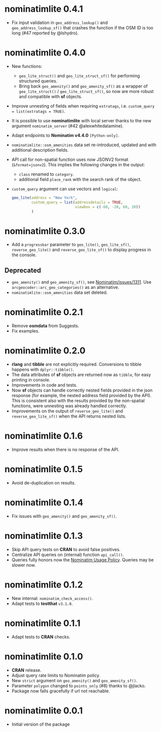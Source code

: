 # nominatimlite 0.4.1

-   Fix input validation in `geo_address_lookup()` and `geo_address_lookup_sf()`
    that crashes the function if the OSM ID is too long (#47 reported by
    \@lshydro).

# nominatimlite 0.4.0

-   New functions:

    -   `geo_lite_struct()` and `geo_lite_struct_sf()` for performing structured
        queries.
    -   Bring back `geo_amenity()` and `geo_amenity_sf()` as a wrapper of
        `geo_lite_struct()` / `geo_lite_struct_sf()`, so now are more robust and
        compatible with **sf** objects.

-   Improve unnesting of fields when requiring `extratags`, i.e.
    `custom_query = list(extratags = TRUE)`.

-   It is possible to use **nominatimlite** with local server thanks to the new
    argument `nominatim_server` (#42 \@alexwhitedatamine).

-   Adapt endpoints to **Nominatim v4.4.0** `[Python-only]`.

-   `nominatimlite::osm_amenities` data set re-introduced, updated and with
    additional description fields.

-   API call for non-spatial function uses now JSONV2 format (`&format=jsonv2`).
    This implies the following changes in the output:

    -   `class` renamed to `category`.
    -   additional field `place_rank` with the search rank of the object.

-   `custom_query` argument can use vectors and `logical`:

    ``` r
    geo_lite(address = "New York",
             custom_query = list(addressdetails = TRUE,
                                 viewbox = c(-60, -20, 60, 20))
             )
    ```

# nominatimlite 0.3.0

-   Add a `progressbar` parameter to `geo_lite()`, `geo_lite_sf()`,
    `reverse_geo_lite()` and `reverse_geo_lite_sf()` to display progress in the
    console.

## Deprecated

-   `geo_amenity()` and `geo_amenity_sf()`, see
    [Nominatim/issues/1311](https://github.com/osm-search/Nominatim/issues/1311).
    Use `arcgeocoder::arc_geo_categories()` as an alternative.
-   `nominatimlite::osm_amenities` data set deleted.

# nominatimlite 0.2.1

-   Remove **osmdata** from Suggests.
-   Fix examples.

# nominatimlite 0.2.0

-   **rlang** and **tibble** are not explicitly required. Conversions to tibble
    happens with `dplyr::tibble()`.
-   The data attributes of **sf** objects are returned now as `tibble`, for easy
    printing in console.
-   Improvements in code and tests.
-   Now **sf** objects can handle correctly nested fields provided in the json
    response (for example, the nested address field provided by the API). This
    is consistent also with the results provided by the non-spatial functions,
    were unnesting was already handled correctly.
-   Improvements on the output of `reverse_geo_lite()` and
    `reverse_geo_lite_sf()` when the API returns nested lists.

# nominatimlite 0.1.6

-   Improve results when there is no response of the API.

# nominatimlite 0.1.5

-   Avoid de-duplication on results.

# nominatimlite 0.1.4

-   Fix issues with `geo_amenity()` and `geo_amenity_sf()`.

# nominatimlite 0.1.3

-   Skip API query tests on **CRAN** to avoid false positives.
-   Centralize API queries on (internal) function `api_call()`.
-   Queries fully honors now the [Nominatim Usage
    Policy](https://operations.osmfoundation.org/policies/nominatim/). Queries
    may be slower now.

# nominatimlite 0.1.2

-   New internal: `nominatim_check_access()`.
-   Adapt tests to **testthat** `v3.1.0`.

# nominatimlite 0.1.1

-   Adapt tests to **CRAN** checks.

# nominatimlite 0.1.0

-   **CRAN** release.
-   Adjust query rate limits to Nominatim policy.
-   New `strict` argument on `geo_amenity()` and `geo_amenity_sf()`.
-   Parameter `polygon` changed to `points_only` (#8) thanks to @jlacko.
-   Package now falls gracefully if url not reachable.

# nominatimlite 0.0.1

-   Initial version of the package
